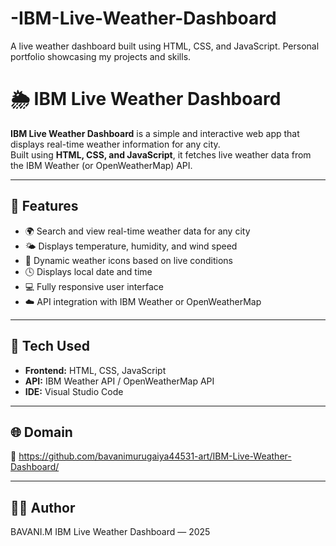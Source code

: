# -IBM-Live-Weather-Dashboard
A live weather dashboard built using HTML, CSS, and JavaScript.  Personal portfolio showcasing my projects and skills.
# 🌦️ IBM Live Weather Dashboard

**IBM Live Weather Dashboard** is a simple and interactive web app that displays real-time weather information for any city.  
Built using **HTML, CSS, and JavaScript**, it fetches live weather data from the IBM Weather (or OpenWeatherMap) API.

---

## 🚀 Features
- 🌍 Search and view real-time weather data for any city  
- 🌤️ Displays temperature, humidity, and wind speed  
- 🌈 Dynamic weather icons based on live conditions  
- 🕓 Displays local date and time  
- 💻 Fully responsive user interface  
- ☁️ API integration with IBM Weather or OpenWeatherMap  

---

## 🧰 Tech Used
- **Frontend:** HTML, CSS, JavaScript  
- **API:** IBM Weather API / OpenWeatherMap API  
- **IDE:** Visual Studio Code  

---

## 🌐 Domain
🔗 https://github.com/bavanimurugaiya44531-art/IBM-Live-Weather-Dashboard/

---

## 👩‍💻 Author
BAVANI.M
IBM Live Weather Dashboard — 2025
